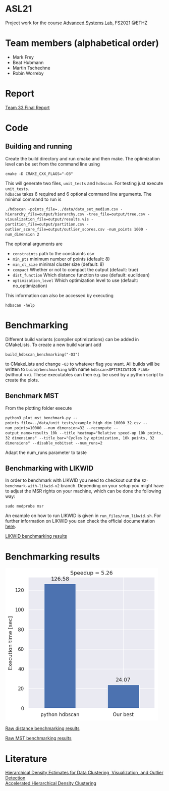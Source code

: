 # ASL21
Project work for the course [Advanced Systems Lab](http://www.vvz.ethz.ch/Vorlesungsverzeichnis/lerneinheit.view?lang=en&lerneinheitId=151004&semkez=2021S&ansicht=KATALOGDATEN&), FS2021 @ETHZ

# Team members (alphabetical order)
* Mark Frey
* Beat Hubmann
* Martin Tschechne
* Robin Worreby

# Report
[Team 33 Final Report](/33_report.pdf)

# Code

## Building and running
Create the build directory and run cmake and then make. The optimization level can be set from the command line using
```
cmake -D CMAKE_CXX_FLAGS="-O3"
```
This will generate two files, `unit_tests` and `hdbscan`. For testing just execute `unit_tests`.  
`hdbscan` takes 6 required and 6 optional command line arguments. The minimal command to run is
```
./hdbscan -points_file=../data/data_set_medium.csv -hierarchy_file=output/hierarchy.csv -tree_file=output/tree.csv -visualization_file=output/results.vis -partition_file=output/partition.csv -outlier_score_file=output/outlier_scores.csv -num_points 1000 -num_dimension 2
```
The optional arguments are  
* `constraints` path to the constraints csv
* `min_pts` minimum number of points (default: 8)
* `min_cl_size` minimal cluster size (default: 8)
* `compact` Whether or not to compact the output (default: true)
* `dist_function` Which distance function to use (default: euclidean)
* `optimization_level` Which optimization level to use (default: no_optimization)

This information can also be accessed by executing
```
hdbscan -help
```

# Benchmarking
Different build variants (compiler optimizations) can be added in CMakeLists. To create a new build variant add
```
build_hdbscan_benchmarking("-O3")
```
to CMakeLists and change `-O3` to whatever flag you want. All builds will be written to `build/benchmarking` with name `hdbscan<OPTIMIZATION FLAG>` (without <>). These executables can then e.g. be used by a python script to create the plots.

## Benchmark MST
From the plotting folder execute
```
python3 plot_mst_benchmark.py --points_file=../data/unit_tests/example_high_dim_10000_32.csv --num_points=10000 --num_dimension=32 --recompute --output_name=results_10k --title_heatmap="Relative speed-up 10k points, 32 dimensions" --title_bar="Cycles by optimization, 10k points, 32 dimensions" --disable_nobitset --num_runs=2
```
Adapt the num_runs parameter to taste

## Benchmarking with LIKWID

In order to benchmark with LIKWID you need to checkout out the `82-benchmark-with-likwid-v2` branch.
Depending on your setup you might have to adjust the MSR rights on your machine, which can be done the following way:
```
sudo modprobe msr
```

An example on how to run LIKWID is given in `run_files/run_likwid.sh`.
For further information on LIKWID you can check the official documentation [here](https://github.com/RRZE-HPC/likwid/wiki).

[LIKWID benchmarking results](/results/likwid/)

# Benchmarking results

![final comparison](/results/comparison.png "Compared to sklearn-contrib high-perf HDBSCAN")

[Raw distance benchmarking results](/results/distances/)

[Raw MST benchmarking results](/results/mst/)


# Literature
[Hierarchical Density Estimates for Data Clustering, Visualization, and Outlier Detection](https://dl.acm.org/doi/10.1145/2733381)  
[Accelerated Hierarchical Density Clustering](https://arxiv.org/abs/1705.07321)
